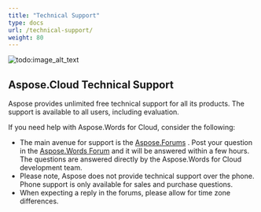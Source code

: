 ```yaml
---
title: "Technical Support"
type: docs
url: /technical-support/
weight: 80
---
```


![todo:image\_alt\_text](/plugins/servlet/confluence/placeholder/unknown-macro)
## **Aspose.Cloud Technical Support**
Aspose provides unlimited free technical support for all its products. The support is available to all users, including evaluation.

If you need help with Aspose.Words for Cloud, consider the following:

- The main avenue for support is the [Aspose.Forums](http://forum.aspose.cloud/) . Post your question in the [Aspose.Words Forum](https://forum.aspose.cloud/c/words) and it will be answered within a few hours. The questions are answered directly by the Aspose.Words for Cloud development team.
- Please note, Aspose does not provide technical support over the phone. Phone support is only available for sales and purchase questions.
- When expecting a reply in the forums, please allow for time zone differences.
